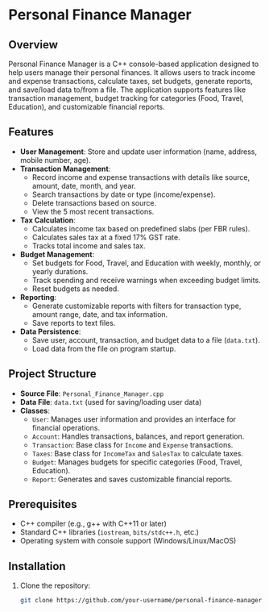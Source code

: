 # Personal Finance Manager

## Overview
Personal Finance Manager is a C++ console-based application designed to help users manage their personal finances. It allows users to track income and expense transactions, calculate taxes, set budgets, generate reports, and save/load data to/from a file. The application supports features like transaction management, budget tracking for categories (Food, Travel, Education), and customizable financial reports.

## Features
- **User Management**: Store and update user information (name, address, mobile number, age).
- **Transaction Management**:
  - Record income and expense transactions with details like source, amount, date, month, and year.
  - Search transactions by date or type (income/expense).
  - Delete transactions based on source.
  - View the 5 most recent transactions.
- **Tax Calculation**:
  - Calculates income tax based on predefined slabs (per FBR rules).
  - Calculates sales tax at a fixed 17% GST rate.
  - Tracks total income and sales tax.
- **Budget Management**:
  - Set budgets for Food, Travel, and Education with weekly, monthly, or yearly durations.
  - Track spending and receive warnings when exceeding budget limits.
  - Reset budgets as needed.
- **Reporting**:
  - Generate customizable reports with filters for transaction type, amount range, date, and tax information.
  - Save reports to text files.
- **Data Persistence**:
  - Save user, account, transaction, and budget data to a file (`data.txt`).
  - Load data from the file on program startup.

## Project Structure
- **Source File**: `Personal_Finance_Manager.cpp`
- **Data File**: `data.txt` (used for saving/loading user data)
- **Classes**:
  - `User`: Manages user information and provides an interface for financial operations.
  - `Account`: Handles transactions, balances, and report generation.
  - `Transaction`: Base class for `Income` and `Expense` transactions.
  - `Taxes`: Base class for `IncomeTax` and `SalesTax` to calculate taxes.
  - `Budget`: Manages budgets for specific categories (Food, Travel, Education).
  - `Report`: Generates and saves customizable financial reports.

## Prerequisites
- C++ compiler (e.g., g++ with C++11 or later)
- Standard C++ libraries (`iostream`, `bits/stdc++.h`, etc.)
- Operating system with console support (Windows/Linux/MacOS)

## Installation
1. Clone the repository:
   ```bash
   git clone https://github.com/your-username/personal-finance-manager.git
